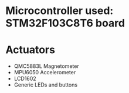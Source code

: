 # Microcontroller used: STM32F103C8T6 board
# Actuators
- QMC5883L Magnetometer
- MPU6050 Accelerometer
- LCD1602
- Generic LEDs and buttons

